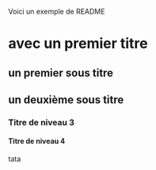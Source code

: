 Voici un exemple de README

# avec un premier titre

## un premier sous titre

## un deuxième sous titre

### Titre de niveau 3

#### Titre de niveau 4
tata
